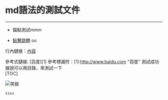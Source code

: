 # md語法的測試文件
---
* 錨點測試<span id="jump">mmm</span>

* [點擊跳轉](#jump)
oo


行內鏈接：[內容](address)  

參考式鏈接: [百度][1]
參考標識符：[1]:http://www.baidu.com "百度"
測試成功
據說可以用目錄，來測試一下  
[TOC]

![笑臉](https://ss0.baidu.com/73F1bjeh1BF3odCf/it/u=1305638568,3335765979&fm=85&s=5EA83C62110352E60EF47CC70100E0B1)

```python
ssss

